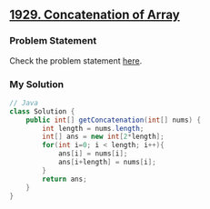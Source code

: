 ## [1929. Concatenation of Array](https://leetcode.com/problems/concatenation-of-array/description/)

### Problem Statement
Check the problem statement [here](https://leetcode.com/problems/concatenation-of-array/description/).

### My Solution

```java
// Java
class Solution {
    public int[] getConcatenation(int[] nums) {
        int length = nums.length;
        int[] ans = new int[2*length];
        for(int i=0; i < length; i++){
            ans[i] = nums[i];
            ans[i+length] = nums[i];
        }
        return ans;
    }
}
```

